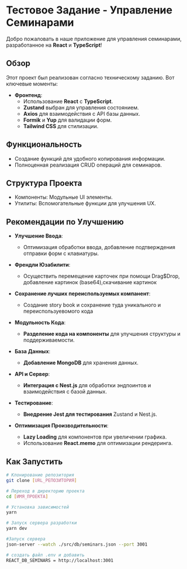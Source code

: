 # Тестовое Задание - Управление Семинарами

Добро пожаловать в наше приложение для управления семинарами, разработанное на **React** и **TypeScript**!

## Обзор

Этот проект был реализован согласно техническому заданию. Вот ключевые моменты:

- **Фронтенд**: 
  - Использование **React** с **TypeScript**.
  - **Zustand** выбран для управления состоянием.
  - **Axios** для взаимодействия с API базы данных.
  - **Formik** и **Yup** для валидации форм.
  - **Tailwind CSS** для стилизации.

## Функциональность

- Создание функций для удобного копирования информации.
- Полноценная реализация CRUD операций для семинаров.

## Структура Проекта

- Компоненты: Модульные UI элементы.
- Утилиты: Вспомогательные функции для улучшения UX.

## Рекомендации по Улучшению

- **Улучшение Ввода**: 
  - Оптимизация обработки ввода, добавление подтверждения отправки форм с клавиатуры.
  
- **Френдли Юзабилити**: 
  - Осуществить перемещение карточек при помощи Drag$Drop, добавление картинок (base64),скачивание картинок

- **Сохранение лучших переиспользуемых компанент**: 
  - Создание story book и сохранение туда уникального и переиспользуевомого кода 

  
- **Модульность Кода**:
  - **Разделение кода на компоненты** для улучшения структуры и поддерживаемости.

- **База Данных**:
  - **Добавление MongoDB** для хранения данных.

- **API и Сервер**:
  - **Интеграция с Nest.js** для обработки эндпоинтов и взаимодействия с базой данных.

- **Тестирование**:
  - **Внедрение Jest для тестирования** Zustand и Nest.js.

- **Оптимизация Производительности**:
  - **Lazy Loading** для компонентов при увеличении графика.
  - Использование **React.memo** для оптимизации рендеринга.

## Как Запустить

```sh
# Клонирование репозитория
git clone [URL_РЕПОЗИТОРИЯ]

# Переход в директорию проекта
cd [ИМЯ_ПРОЕКТА]

# Установка зависимостей
yarn 

# Запуск сервера разработки
yarn dev

#Запуск сервера 
json-server --watch ./src/db/seminars.json --port 3001

# создать файл .env и добавить
REACT_DB_SEMINARS = http://localhost:3001